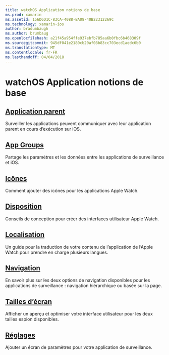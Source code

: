 ```yaml
---
title: watchOS Application notions de base
ms.prod: xamarin
ms.assetid: 156D6D1C-83CA-4088-BA08-40B22312269C
ms.technology: xamarin-ios
author: bradumbaugh
ms.author: brumbaug
ms.openlocfilehash: a21f45a954ffe937ebfb785aa6b0fbc6b468309f
ms.sourcegitcommit: 945df041e2180cb20af08b83cc703ecd1aedc6b0
ms.translationtype: MT
ms.contentlocale: fr-FR
ms.lasthandoff: 04/04/2018
---
```

# <a name="watchos-application-fundamentals"></a>watchOS Application notions de base

##  <a name="parent-applicationioswatchosapp-fundamentalsparent-appmd"></a>[Application parent](~/ios/watchos/app-fundamentals/parent-app.md)

Surveiller les applications peuvent communiquer avec leur application parent en cours d’exécution sur iOS.

##  <a name="app-groupsioswatchosapp-fundamentalsapp-groupsmd"></a>[App Groups](~/ios/watchos/app-fundamentals/app-groups.md)

Partage les paramètres et les données entre les applications de surveillance et iOS.

##  <a name="iconsioswatchosapp-fundamentalsiconsmd"></a>[Icônes](~/ios/watchos/app-fundamentals/icons.md)

Comment ajouter des icônes pour les applications Apple Watch.

##  <a name="layoutioswatchosapp-fundamentalslayoutmd"></a>[Disposition](~/ios/watchos/app-fundamentals/layout.md)

Conseils de conception pour créer des interfaces utilisateur Apple Watch.

##  <a name="localizationioswatchosapp-fundamentalslocalizationmd"></a>[Localisation](~/ios/watchos/app-fundamentals/localization.md)

Un guide pour la traduction de votre contenu de l’application de l’Apple Watch pour prendre en charge plusieurs langues.

##  <a name="navigationioswatchosapp-fundamentalsnavigationmd"></a>[Navigation](~/ios/watchos/app-fundamentals/navigation.md)

En savoir plus sur les deux options de navigation disponibles pour les applications de surveillance : navigation hiérarchique ou basée sur la page.

##  <a name="screen-sizesioswatchosapp-fundamentalsscreen-sizesmd"></a>[Tailles d’écran](~/ios/watchos/app-fundamentals/screen-sizes.md)

Afficher un aperçu et optimiser votre interface utilisateur pour les deux tailles espion disponibles.

##  <a name="settingsioswatchosapp-fundamentalssettingsmd"></a>[Réglages](~/ios/watchos/app-fundamentals/settings.md)

Ajouter un écran de paramètres pour votre application de surveillance.

